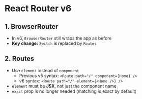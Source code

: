 # React Router v6

## 1. BrowserRouter

- In v6, `BrowserRouter` still wraps the app as before
- **Key change:** `Switch` is replaced by `Routes`

## 2. Routes

- Use `element` instead of `component`
  - Previous v5 syntax: `<Route path="/" component={Home} />`
  - v6 syntax: `<Route path="/" element={<Home />} />`
- `element` must be **JSX**, not just the component name
- `exact` prop is no longer needed (matching is exact by default)
